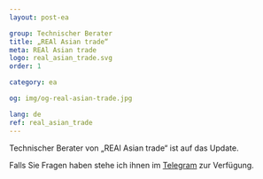 ```yaml
---
layout: post-ea

group: Technischer Berater
title: „REAl Asian trade“
meta: REAl Asian trade
logo: real_asian_trade.svg
order: 1

category: ea

og: img/og-real-asian-trade.jpg

lang: de
ref: real_asian_trade
---
```


Technischer Berater von „REAl Asian trade“ ist auf das Update.

Falls Sie Fragen haben stehe ich ihnen im <a href="https://t.me/chutkoy" target="_blank">Telegram</a> zur Verfügung.
